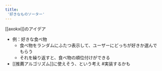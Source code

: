 ```yaml
---
title:
 '好きなものソーター'
---
```


[[axokxi]]のアイデア

- 例：好きな食べ物
    - 食べ物をランダムにふたつ表示して、ユーザーにどっちが好きか選んでもらう
    - それを繰り返すと、食べ物の順位付けができる
- [[推薦アルゴリズム]]に使えそう、という考え
#実装するかも
